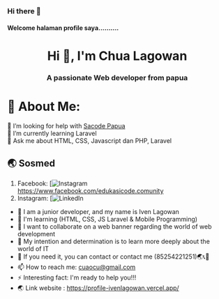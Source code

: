 ### Hi there 👋
#### Welcome halaman profile saya..........


<h1 align="center">Hi 👋, I'm Chua Lagowan</h1>
<h3 align="center">A passionate Web developer from papua</h3>


# 💫 About Me:
🤝 I’m looking for help with [Sacode Papua](https://www.sacode.web.id/)<br>🌱 I’m currently learning Laravel <br>💬 Ask me about HTML, CSS, Javascript dan PHP, Laravel<br>

## 🌏 Sosmed
1. Facebook: [![Instagram](https://img.shields.io/badge/Instagram-%23E4405F.svg?logo=Instagram&logoColor=white) https://www.facebook.com/edukasicode.comunity <br>
2. Instagram: [![LinkedIn](https://img.shields.io/badge/LinkedIn-%230077B5.svg?logo=linkedin&logoColor=white)




- 🔭 I am a junior developer, and my name is Iven Lagowan
- 🌱 I'm learning (HTML, CSS, JS Laravel & Mobile Programming)
- 👯 I want to collaborate on a web banner regarding the world of web development
- 🤔 My intention and determination is to learn more deeply about the world of IT
- 💬 If you need it, you can contact or contact me (85254221251)🌏📞📱
- 📫 How to reach me: cuaocu@gmail.com
- ⚡ Interesting fact: I'm ready to help you!!!
- 🌏 Link website : https://profile-ivenlagowan.vercel.app/
